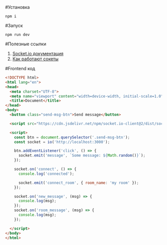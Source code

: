 #Установка

```npm
npm i
```

#Запуск

```npm
npm run dev
```

#Полезные ссылки
1. [Socket.io документация](https://socket.io/)
2. [Как работают сокеты](https://tproger.ru/translations/what-are-web-sockets/)


#Frontend код

```html
<!DOCTYPE html>
<html lang="en">
<head>
  <meta charset="UTF-8">
  <meta name="viewport" content="width=device-width, initial-scale=1.0">
  <title>Document</title>
</head>
<body>
  <button class="send-msg-btn">Send message</button>

  <script src="https://cdn.jsdelivr.net/npm/socket.io-client@2/dist/socket.io.js"></script>

  <script>
    const btn = document.querySelector('.send-msg-btn');
    const socket = io('http://localhost:3000');

    btn.addEventListener('click', () => {
      socket.emit('message', `Some message: ${Math.random()}`);
    });

    socket.on('connect', () => {
      console.log('connected');

      socket.emit('connect_room', { room_name: 'my room' });
    });

    socket.on('new_message', (msg) => {
      console.log(msg);
    });
    socket.on('room_message', (msg) => {
      console.log(msg);
    });

  </script>
</body>
</html>
```